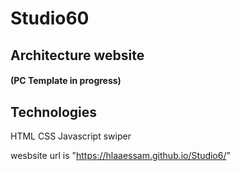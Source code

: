 <h1>Studio60</h1>
<h2> Architecture website </h2>

<h4>(PC Template in progress)</h4>

<h2>Technologies</h2>
      HTML 
      CSS 
      Javascript 
      swiper


      
wesbsite url is "https://hlaaessam.github.io/Studio6/" 
